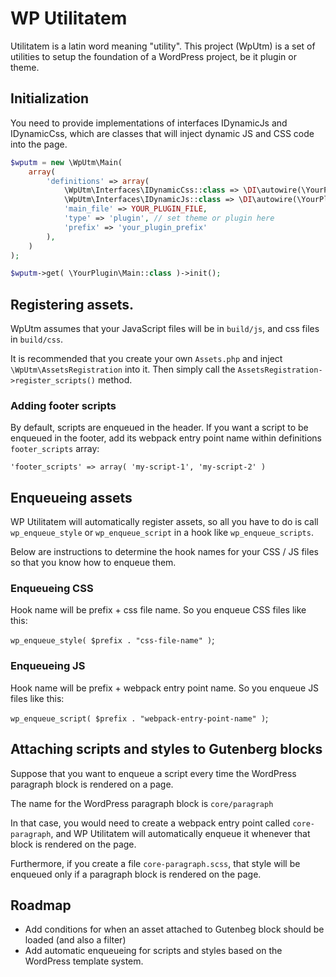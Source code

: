 # WP Utilitatem

Utilitatem is a latin word meaning "utility". This project (WpUtm) is a set of utilities to setup the foundation of a WordPress project, be it plugin or theme.

## Initialization

You need to provide implementations of interfaces IDynamicJs and IDynamicCss, which are classes that will inject dynamic JS and CSS code into the page.

```php
$wputm = new \WpUtm\Main(
	array(
		'definitions' => array(
			\WpUtm\Interfaces\IDynamicCss::class => \DI\autowire(\YourPlugin\DynamicCss::class),
			\WpUtm\Interfaces\IDynamicJs::class => \DI\autowire(\YourPlugin\DynamicJs::class),
			'main_file' => YOUR_PLUGIN_FILE,
			'type' => 'plugin', // set theme or plugin here
			'prefix' => 'your_plugin_prefix'
		),
	)
);

$wputm->get( \YourPlugin\Main::class )->init();
```

## Registering assets.

WpUtm assumes that your JavaScript files will be in `build/js`, and css files in `build/css`.

It is recommended that you create your own `Assets.php` and inject `\WpUtm\AssetsRegistration` into it. Then simply call the `AssetsRegistration->register_scripts()` method.

### Adding footer scripts

By default, scripts are enqueued in the header. If you want a script to be enqueued in the footer, add its webpack entry point name within definitions `footer_scripts` array:

```
'footer_scripts' => array( 'my-script-1', 'my-script-2' )
```

## Enqueueing assets

WP Utilitatem will automatically register assets, so all you have to do is call `wp_enqueue_style` or `wp_enqueue_script` in a hook like `wp_enqueue_scripts`.

Below are instructions to determine the hook names for your CSS / JS files so that you know how to enqueue them.

### Enqueueing CSS

Hook name will be prefix + css file name. So you enqueue CSS files like this:

`wp_enqueue_style( $prefix . "css-file-name" )`;

### Enqueueing JS

Hook name will be prefix + webpack entry point name. So you enqueue JS files like this:

`wp_enqueue_script( $prefix . "webpack-entry-point-name" )`;

## Attaching scripts and styles to Gutenberg blocks

Suppose that you want to enqueue a script every time the WordPress paragraph block is rendered on a page.

The name for the WordPress paragraph block is `core/paragraph`

In that case, you would need to create a webpack entry point called `core-paragraph`, and WP Utilitatem will automatically enqueue it whenever that block is rendered on the page.

Furthermore, if you create a file `core-paragraph.scss`, that style will be enqueued only if a paragraph block is rendered on the page.

## Roadmap

- Add conditions for when an asset attached to Gutenbeg block should be loaded (and also a filter)
- Add automatic enqueueing for scripts and styles based on the WordPress template system.
